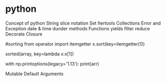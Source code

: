 # python
Concept of python
String
slice notation
Set
Itertools
Collections
Error and Exception
date & time
dunder methods
Functions
  yields
  filter
  reduce
Decorate
Closure

#sorting
from operator import itemgetter
x.sort(key=itemgetter(1))

sorted(array, key=lambda x:x[1])

with np.printoptions(legacy='1.13'):
    print(arr)

Mutable Default Arguments
